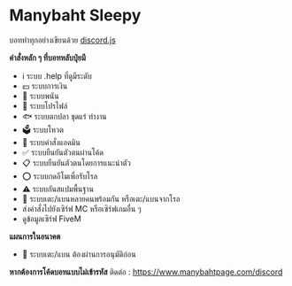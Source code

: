 # Manybaht Sleepy

บอททำทุกอย่างเขียนด้วย [discord.js](https://github.com/discordjs/discord.js)

**คำสั่งหลัก ๆ ที่บอทหลับปุ๋ยมี**
- ℹ️ ระบบ .help ที่ดูมีระดับ
- 💵 ระบบการเงิน
- 🎰 ระบบพนัน
- 📝 ระบบโปรไฟล์
- 🐟 ระบบตกปลา ขุดแร่ ทำงาน
- 🗳️ ระบบโหวต
- 📕 ระบบคำสั่งแอดมิน
- ✅ ระบบยืนยันตัวตนผ่านโค้ด
- 📋 ระบบยืนยันตัวตนโดยการแนะนำตัว
- ⭕ ระบบกดอีโมเพื่อรับโรล
- ⚠️ ระบบกันสแปมพื้นฐาน
- 🦶 ระบบเตะ/แบนหลายคนพร้อมกัน หรือเตะ/แบนจากโรล
- ส่งคำสั่งไปยังเซิร์ฟ MC หรือเซิร์ฟเกมอื่น ๆ
- ดูข้อมูลเซิร์ฟ FiveM

**แผนการในอนาคต**

- 🛂 ระบบเตะ/แบน ต้องผ่านการอนุมัติก่อน

**หากต้องการโค้ดบอทแบบไม่เข้ารหัส**
ติดต่อ : https://www.manybahtpage.com/discord